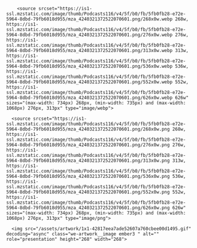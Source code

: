 <picture class="we-artwork we-artwork--downloaded product-artwork product-artwork--bottom-separator product-artwork--captioned we-artwork--fullwidth" style="--background-color: #000000;" id="ember3">

        <source srcset="https://is1-ssl.mzstatic.com/image/thumb/Podcasts116/v4/5f/b0/fb/5fb0fb28-e72e-5964-8dbd-79fb6018d955/mza_4240321372522070601.png/268x0w.webp 268w, https://is1-ssl.mzstatic.com/image/thumb/Podcasts116/v4/5f/b0/fb/5fb0fb28-e72e-5964-8dbd-79fb6018d955/mza_4240321372522070601.png/276x0w.webp 276w, https://is1-ssl.mzstatic.com/image/thumb/Podcasts116/v4/5f/b0/fb/5fb0fb28-e72e-5964-8dbd-79fb6018d955/mza_4240321372522070601.png/313x0w.webp 313w, https://is1-ssl.mzstatic.com/image/thumb/Podcasts116/v4/5f/b0/fb/5fb0fb28-e72e-5964-8dbd-79fb6018d955/mza_4240321372522070601.png/536x0w.webp 536w, https://is1-ssl.mzstatic.com/image/thumb/Podcasts116/v4/5f/b0/fb/5fb0fb28-e72e-5964-8dbd-79fb6018d955/mza_4240321372522070601.png/552x0w.webp 552w, https://is1-ssl.mzstatic.com/image/thumb/Podcasts116/v4/5f/b0/fb/5fb0fb28-e72e-5964-8dbd-79fb6018d955/mza_4240321372522070601.png/626x0w.webp 626w" sizes="(max-width: 734px) 268px, (min-width: 735px) and (max-width: 1068px) 276px, 313px" type="image/webp">

      <source srcset="https://is1-ssl.mzstatic.com/image/thumb/Podcasts116/v4/5f/b0/fb/5fb0fb28-e72e-5964-8dbd-79fb6018d955/mza_4240321372522070601.png/268x0w.png 268w, https://is1-ssl.mzstatic.com/image/thumb/Podcasts116/v4/5f/b0/fb/5fb0fb28-e72e-5964-8dbd-79fb6018d955/mza_4240321372522070601.png/276x0w.png 276w, https://is1-ssl.mzstatic.com/image/thumb/Podcasts116/v4/5f/b0/fb/5fb0fb28-e72e-5964-8dbd-79fb6018d955/mza_4240321372522070601.png/313x0w.png 313w, https://is1-ssl.mzstatic.com/image/thumb/Podcasts116/v4/5f/b0/fb/5fb0fb28-e72e-5964-8dbd-79fb6018d955/mza_4240321372522070601.png/536x0w.png 536w, https://is1-ssl.mzstatic.com/image/thumb/Podcasts116/v4/5f/b0/fb/5fb0fb28-e72e-5964-8dbd-79fb6018d955/mza_4240321372522070601.png/552x0w.png 552w, https://is1-ssl.mzstatic.com/image/thumb/Podcasts116/v4/5f/b0/fb/5fb0fb28-e72e-5964-8dbd-79fb6018d955/mza_4240321372522070601.png/626x0w.png 626w" sizes="(max-width: 734px) 268px, (min-width: 735px) and (max-width: 1068px) 276px, 313px" type="image/png">

      <img src="/assets/artwork/1x1-42817eea7ade52607a760cbee00d1495.gif" decoding="async" class="we-artwork__image ember3 " alt="" role="presentation" height="268" width="268">


  <style>
    .ember3, #ember3::before {
           width: 268px;
           height: 268px;
         }
         .ember3::before {
           padding-top: 100%;
         }
@media (min-width: 735px) {
           .ember3, #ember3::before {
           width: 276px;
           height: 276px;
         }
         .ember3::before {
           padding-top: 100%;
         }
         }
@media (min-width: 1069px) {
           .ember3, #ember3::before {
           width: 313px;
           height: 313px;
         }
         .ember3::before {
           padding-top: 100%;
         }
         }
  </style>
</picture>
